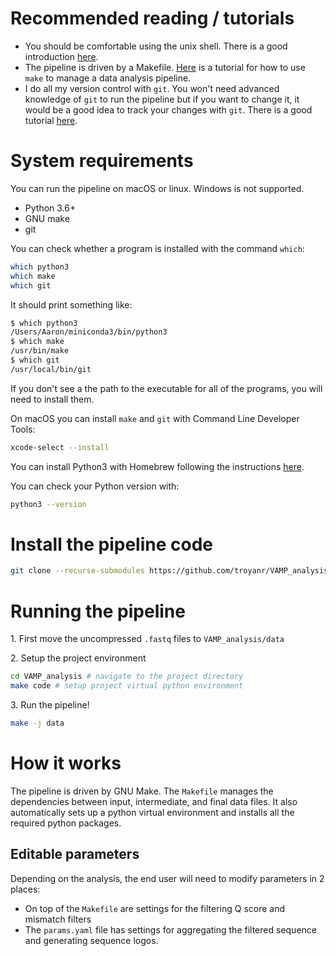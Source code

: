 
# Recommended reading / tutorials

* You should be comfortable using the unix shell. There is a good introduction [here](https://swcarpentry.github.io/shell-novice/).
* The pipeline is driven by a Makefile. [Here](http://byronjsmith.com/make-bml/) is a tutorial for how to use `make` to manage a data analysis pipeline.
* I do all my version control with `git`. You won't need advanced knowledge of `git` to run the pipeline but if you want to change it, it would be a good idea to track your changes with `git`. There is a good tutorial [here](https://swcarpentry.github.io/git-novice/).

# System requirements
You can run the pipeline on macOS or linux. Windows is not supported.

* Python 3.6+
* GNU make
* git

You can check whether a program is installed with the command `which`:
```bash
which python3
which make
which git
```

It should print something like:
```bash
$ which python3
/Users/Aaron/miniconda3/bin/python3
$ which make
/usr/bin/make
$ which git
/usr/local/bin/git
```

If you don't see a the path to the executable for all of the programs, you will need to install them.

On macOS you can install `make` and `git` with Command Line Developer Tools:
```bash
xcode-select --install
```

You can install Python3 with Homebrew following the instructions [here](https://docs.python-guide.org/starting/install3/osx/).

You can check your Python version with:
```bash
python3 --version
```

# Install the pipeline code
```bash
git clone --recurse-submodules https://github.com/troyanr/VAMP_analysis
```

# Running the pipeline
1\. First move the uncompressed `.fastq` files to `VAMP_analysis/data`

2\. Setup the project environment
```bash
cd VAMP_analysis # navigate to the project directory
make code # setup project virtual python environment
```

3\. Run the pipeline!
```bash
make -j data
```

# How it works
The pipeline is driven by GNU Make. The `Makefile` manages the dependencies between input, intermediate, and final data files. It also automatically sets up a python virtual environment and installs all the required python packages.

## Editable parameters
Depending on the analysis, the end user will need to modify parameters in 2 places:

* On top of the `Makefile` are settings for the filtering Q score and mismatch filters
* The `params.yaml` file has settings for aggregating the filtered sequence and generating sequence logos.
